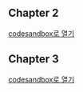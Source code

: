 ## Chapter 2
[codesandbox로 열기](https://codesandbox.io/s/github/JsonKim/fastcampus-fp-typescript/tree/main/chapter2?file=/src/clip3-1.ts)

## Chapter 3
[codesandbox로 열기](https://codesandbox.io/s/github/JsonKim/fastcampus-fp-typescript/tree/main/chapter3?file=/src/clip4.ts)
